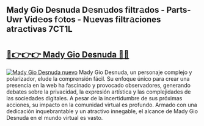 ## Mady Gio Desnuda D𝚎sn𝚞dos filtr𝚊dos - Parts-Uwr Vid𝚎os f𝚘tos - N𝚞evas filtr𝚊ciones atr𝚊ctivas 7CT1L

# <h2><a href="http://mb1n7n.tromn.icu/?c=Mady+Gio+Desnuda">🔗👉👉👉 Mady Gio Desnuda 🔗🔗</a></h2>

[![Mady Gio Desnuda nuevo](https://i.imgur.com/pEAQMta.gif)](http://mb1n7n.tromn.icu/?c=Mady+Gio+Desnuda)
Mady Gio Desnuda, un personaje complejo y polarizador, elude la comprensión fácil. Su enfoque único para crear una presencia en la web ha fascinado y provocado observadores, generando debates sobre la privacidad, la expresión artística y las complejidades de las sociedades digitales. A pesar de la incertidumbre de sus próximas acciones, su impacto en la comunidad virtual es profundo. Armado con una dedicación inquebrantable y un atractivo innegable, el alcance de Mady Gio Desnuda en el mundo virtual es vasto.
